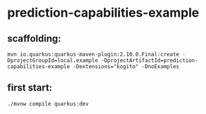 # prediction-capabilities-example

## scaffolding:

```shell
mvn io.quarkus:quarkus-maven-plugin:2.10.0.Final:create -DprojectGroupId=local.example -DprojectArtifactId=prediction-capabilities-example -Dextensions="kogito" -DnoExamples
```
## first start:

```shell
./mvnw compile quarkus:dev
```
